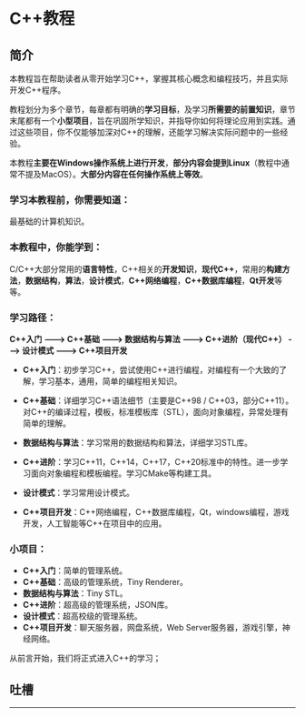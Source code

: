 # C++教程

## 简介

本教程旨在帮助读者从零开始学习C++，掌握其核心概念和编程技巧，并且实际开发C++程序。

教程划分为多个章节，每章都有明确的**学习目标**，及学习**所需要的前置知识**，章节末尾都有一个**小型项目**，旨在巩固所学知识，并指导你如何将理论应用到实践。通过这些项目，你不仅能够加深对C++的理解，还能学习解决实际问题中的一些经验。

本教程**主要在Windows操作系统上进行开发**，**部分内容会提到Linux**（教程中通常不提及MacOS）。**大部分内容在任何操作系统上等效**。

### 学习本教程前，你需要知道：

最基础的计算机知识。

### 本教程中，你能学到：

C/C++大部分常用的**语言特性**，C++相关的**开发知识**，**现代C++**，常用的**构建方法**，**数据结构**，**算法**，**设计模式**，**C++网络编程**，**C++数据库编程**，**Qt开发**等等。

### 学习路径：

**C++入门 ---> C++基础 ---> 数据结构与算法 ---> C++进阶（现代C++） ---> 设计模式 ---> C++项目开发**

- **C++入门**：初步学习C++，尝试使用C++进行编程，对编程有一个大致的了解，学习基本，通用，简单的编程相关知识。

- **C++基础**：详细学习C++语法细节（主要是C++98 / C++03，部分C++11）。对C++的编译过程，模板，标准模板库（STL），面向对象编程，异常处理有简单的理解。

- **数据结构与算法**：学习常用的数据结构和算法，详细学习STL库。

- **C++进阶**：学习C++11，C++14，C++17，C++20标准中的特性。进一步学习面向对象编程和模板编程。学习CMake等构建工具。

- **设计模式**：学习常用设计模式。

- **C++项目开发**：C++网络编程，C++数据库编程，Qt，windows编程，游戏开发，人工智能等C++在项目中的应用。

### 小项目：

- **C++入门**：简单的管理系统。
- **C++基础**：高级的管理系统，Tiny Renderer。
- **数据结构与算法**：Tiny STL。
- **C++进阶**：超高级的管理系统，JSON库。
- **设计模式**：超高校级的管理系统。
- **C++项目开发**：聊天服务器，网盘系统，Web Server服务器，游戏引擎，神经网络。

从前言开始，我们将正式进入C++的学习；

## 吐槽


---


